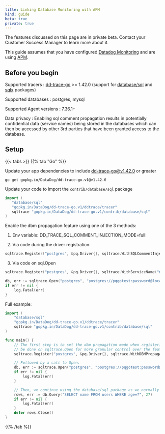 ```yaml
---
title: Linking Database Monitoring with APM
kind: guide
beta: true
private: true
---
```


<div class="alert alert-warning">
The features discussed on this page are in private beta. Contact your Customer Success Manager to learn more about it.
</div>

This guide assumes that you have configured [Datadog Monitoring](/database_monitoring/#getting-started) and are using [APM](/tracing/).

## Before you begin

Supported tracers
: [dd-trace-go](https://pkg.go.dev/gopkg.in/DataDog/dd-trace-go.v1) >= 1.42.0 (support for [database/sql](https://pkg.go.dev/database/sql) and [sqlx](https://pkg.go.dev/github.com/jmoiron/sqlx) packages)

Supported databases
: postgres, mysql

Supported Agent versions
: 7.36.1+

Data privacy
: Enabling sql comment propagation results in potentially confidential data (service names) being stored in the databases which can then be accessed by other 3rd parties that have been granted access to the database.

## Setup

{{< tabs >}}
{{% tab "Go" %}}

Update your app dependencies to include dd-trace-go@v1.42.0 or greater
```
go get gopkg.in/DataDog/dd-trace-go.v1@v1.42.0
```

Update your code to import the `contrib/database/sql` package
```go
import (
   "database/sql"
   "gopkg.in/DataDog/dd-trace-go.v1/ddtrace/tracer"
   sqltrace "gopkg.in/DataDog/dd-trace-go.v1/contrib/database/sql"
)
```

Enable the dbm propagation feature using one of the 3 methods:
1. Env variable: 
DD_TRACE_SQL_COMMENT_INJECTION_MODE=full

2. Via code during the driver registration
```go
sqltrace.Register("postgres", &pq.Driver{}, sqltrace.WithSQLCommentInjection(tracer.SQLInjectionModeFull), sqltrace.WithServiceName("my-db-service"))
```

3. Via code on sql.Open
```go
sqltrace.Register("postgres", &pq.Driver{}, sqltrace.WithServiceName("my-db-service"))

db, err := sqltrace.Open("postgres", "postgres://pqgotest:password@localhost/pqgotest?sslmode=disable", sqltrace.WithSQLCommentInjection(tracer.SQLInjectionModeFull))
if err != nil {
	log.Fatal(err)
}
```

Full example:
```go
import (
	"database/sql"
	"gopkg.in/DataDog/dd-trace-go.v1/ddtrace/tracer"
	sqltrace "gopkg.in/DataDog/dd-trace-go.v1/contrib/database/sql"
)

func main() {
	// The first step is to set the dbm propagation mode when registering the driver. Note that this can also
	// be done on sqltrace.Open for more granular control over the feature.
	sqltrace.Register("postgres", &pq.Driver{}, sqltrace.WithDBMPropagation(tracer.DBMPropagationModeFull))

	// Followed by a call to Open.
	db, err := sqltrace.Open("postgres", "postgres://pqgotest:password@localhost/pqgotest?sslmode=disable")
	if err != nil {
		log.Fatal(err)
	}

	// Then, we continue using the database/sql package as we normally would, with tracing.
	rows, err := db.Query("SELECT name FROM users WHERE age=?", 27)
	if err != nil {
		log.Fatal(err)
	}
	defer rows.Close()
}
```
{{% /tab %}}



